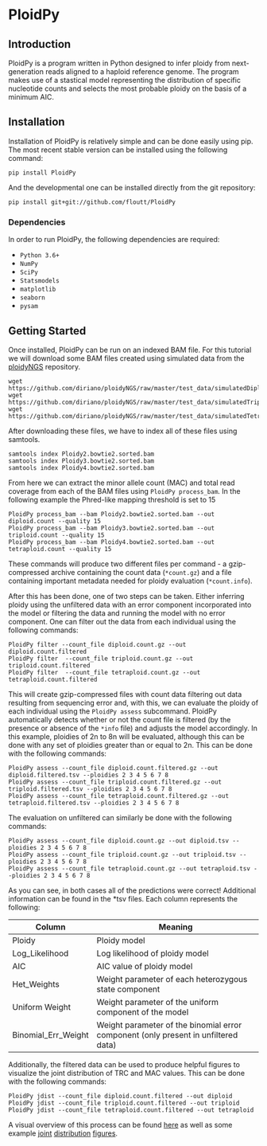 # PloidPy

## Introduction
PloidPy is a program written in Python designed to infer ploidy from next-generation reads aligned to a haploid reference genome. The program makes use of a stastical model representing the distribution of specific nucleotide counts and selects the most probable ploidy on the basis of a minimum AIC.

## Installation
Installation of PloidPy is relatively simple and can be done easily using pip. The most recent stable version can be installed using the following command:
```
pip install PloidPy
```
And the developmental one can be installed directly from the git repository:
```
pip install git+git://github.com/floutt/PloidPy
```
### Dependencies
In order to run PloidPy, the following dependencies are required:
- `Python 3.6+`
- `NumPy`
- `SciPy`
- `Statsmodels`
- `matplotlib`
- `seaborn`
- `pysam`

## Getting Started
Once installed, PloidPy can be run on an indexed BAM file. For this tutorial we will download some BAM files created using simulated data from the [ploidyNGS](https://github.com/diriano/ploidyNGS) repository.
```
wget https://github.com/diriano/ploidyNGS/raw/master/test_data/simulatedDiploidGenome/Ploidy2.bowtie2.sorted.bam
wget https://github.com/diriano/ploidyNGS/raw/master/test_data/simulatedTriploidGenome/Ploidy3.bowtie2.sorted.bam
wget https://github.com/diriano/ploidyNGS/raw/master/test_data/simulatedTetraploidGenome/Ploidy4.bowtie2.sorted.bam
```
After downloading these files, we have to index all of these files using samtools.
```
samtools index Ploidy2.bowtie2.sorted.bam
samtools index Ploidy3.bowtie2.sorted.bam
samtools index Ploidy4.bowtie2.sorted.bam
```
From here we can extract the minor allele count (MAC) and total read coverage from each of the BAM files using `PloidPy process_bam`. In the following example the Phred-like mapping threshold is set to 15 
```
PloidPy process_bam --bam Ploidy2.bowtie2.sorted.bam --out diploid.count --quality 15
PloidPy process_bam --bam Ploidy3.bowtie2.sorted.bam --out triploid.count --quality 15
PloidPy process_bam --bam Ploidy4.bowtie2.sorted.bam --out tetraploid.count --quality 15
```

These commands will produce two different files per command - a gzip-compressed archive containing the count data (`*count.gz`) and a file containing important metadata needed for ploidy evaluation (`*count.info`).
 
After this has been done, one of two steps can be taken. Either inferring ploidy using the unfiltered data with an error component incorporated into the model or filtering the data and running the model with no error component. One can filter out the data from each individual using the following commands:
```
PloidPy filter --count_file diploid.count.gz --out diploid.count.filtered
PloidPy filter  --count_file triploid.count.gz --out triploid.count.filtered
PloidPy filter  --count_file tetraploid.count.gz --out tetraploid.count.filtered
```
This will create gzip-compressed files with count data filtering out data resulting from sequencing error and, with this, we can evaluate the ploidy of each individual using the `PloidPy assess` subcommand. PloidPy automatically detects whether or not the count file is filtered (by the presence or absence of the `*info` file) and adjusts the model accordingly. In this example, ploidies of 2n to 8n will be evaluated, although this can be done with any set of ploidies greater than or equal to 2n. This can be done with the following commands:
```
PloidPy assess --count_file diploid.count.filtered.gz --out diploid.filtered.tsv --ploidies 2 3 4 5 6 7 8
PloidPy assess --count_file triploid.count.filtered.gz --out triploid.filtered.tsv --ploidies 2 3 4 5 6 7 8
PloidPy assess --count_file tetraploid.count.filtered.gz --out tetraploid.filtered.tsv --ploidies 2 3 4 5 6 7 8
```
The evaluation on unfiltered can similarly be done with the following commands:
```
PloidPy assess --count_file diploid.count.gz --out diploid.tsv --ploidies 2 3 4 5 6 7 8
PloidPy assess --count_file triploid.count.gz --out triploid.tsv --ploidies 2 3 4 5 6 7 8
PloidPy assess --count_file tetraploid.count.gz --out tetraploid.tsv --ploidies 2 3 4 5 6 7 8
```
As you can see, in both cases all of the predictions were correct! Additional information can be found in the \*tsv files. Each column represents the following:

|Column             |Meaning|
|-------------------|-------|
|Ploidy             |Ploidy model|
|Log_Likelihood     |Log likelihood of ploidy model|
|AIC                |AIC value of ploidy model|
|Het_Weights        |Weight parameter of each heterozygous state component|
|Uniform Weight     |Weight parameter of the uniform component of the model|
|Binomial_Err_Weight|Weight parameter of the binomial error component (only present in unfiltered data)|

Additionally, the filtered data can be used to produce helpful figures to visualize the joint distribution of TRC and MAC values. This can be done with the following commands:
```
PloidPy jdist --count_file diploid.count.filtered --out diploid
PloidPy jdist --count_file triploid.count.filtered --out triploid
PloidPy jdist --count_file tetraploid.count.filtered --out tetraploid
```

A visual overview of this process can be found [here](https://github.com/floutt/PloidPy/blob/master/figures/PloidPy_visual_guide.pdf) as well as some example [joint](https://github.com/floutt/PloidPy/blob/master/figures/diploid_joint_dist.pdf) [distribution](https://github.com/floutt/PloidPy/blob/master/figures/triploid_joint_dist.pdf) [figures](https://github.com/floutt/PloidPy/blob/master/figures/tetraploid_joint_dist.pdf).
